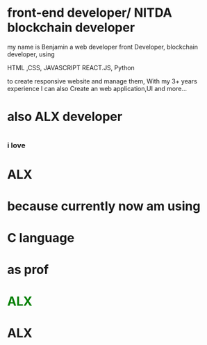 <h1>front-end developer/
NITDA blockchain developer </h1>


<P> my name is Benjamin  a web developer front 
Developer, blockchain developer, using 

HTML 
,CSS, 
JAVASCRIPT
REACT.JS,
Python

to create responsive website and manage them,
With my 3+ years experience I can also 
Create an web application,UI and more... </p>


<h1>also ALX developer <h1>
<h3> i love <h1 style=color:greed;>ALX<h1>because currently now am using <h1>C language<h1>as prof<h3>
<h1 style=color:green;> ALX <h1>
<h1> ALX <h1> 
